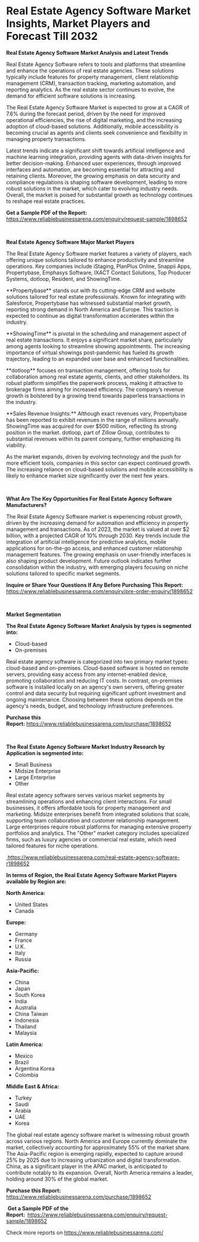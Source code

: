 <p><h1>Real Estate Agency Software Market Insights, Market Players and Forecast Till 2032</h1></p><p><strong>Real Estate Agency Software Market Analysis and Latest Trends</strong></p>
<p><p>Real Estate Agency Software refers to tools and platforms that streamline and enhance the operations of real estate agencies. These solutions typically include features for property management, client relationship management (CRM), transaction tracking, marketing automation, and reporting analytics. As the real estate sector continues to evolve, the demand for efficient software solutions is increasing.</p><p>The Real Estate Agency Software Market is expected to grow at a CAGR of 7.6% during the forecast period, driven by the need for improved operational efficiencies, the rise of digital marketing, and the increasing adoption of cloud-based solutions. Additionally, mobile accessibility is becoming crucial as agents and clients seek convenience and flexibility in managing property transactions.</p><p>Latest trends indicate a significant shift towards artificial intelligence and machine learning integration, providing agents with data-driven insights for better decision-making. Enhanced user experiences, through improved interfaces and automation, are becoming essential for attracting and retaining clients. Moreover, the growing emphasis on data security and compliance regulations is shaping software development, leading to more robust solutions in the market, which cater to evolving industry needs. Overall, the market is poised for substantial growth as technology continues to reshape real estate practices.</p></p>
<p><strong>Get a Sample PDF of the Report:&nbsp;</strong> <a href="https://www.reliablebusinessarena.com/enquiry/request-sample/1898652?utm_campaign=2198&utm_medium=2&utm_source=Github&utm_content=ia&utm_term=09032025&utm_id=real-estate-agency-software">https://www.reliablebusinessarena.com/enquiry/request-sample/1898652</a></p>
<p>&nbsp;</p>
<p><strong>Real Estate Agency Software Major Market Players</strong></p>
<p><p>The Real Estate Agency Software market features a variety of players, each offering unique solutions tailored to enhance productivity and streamline operations. Key companies include iStaging, PlanPlus Online, Snappii Apps, Propertybase, Emphasys Software, IXACT Contact Solutions, Top Producer Systems, dotloop, Resident, and ShowingTime.</p><p>**Propertybase** stands out with its cutting-edge CRM and website solutions tailored for real estate professionals. Known for integrating with Salesforce, Propertybase has witnessed substantial market growth, reporting strong demand in North America and Europe. This traction is expected to continue as digital transformation accelerates within the industry.</p><p>**ShowingTime** is pivotal in the scheduling and management aspect of real estate transactions. It enjoys a significant market share, particularly among agents looking to streamline showing appointments. The increasing importance of virtual showings post-pandemic has fueled its growth trajectory, leading to an expanded user base and enhanced functionalities.</p><p>**dotloop** focuses on transaction management, offering tools for collaboration among real estate agents, clients, and other stakeholders. Its robust platform simplifies the paperwork process, making it attractive to brokerage firms aiming for increased efficiency. The company’s revenue growth is bolstered by a growing trend towards paperless transactions in the industry.</p><p>**Sales Revenue Insights:** Although exact revenues vary, Propertybase has been reported to exhibit revenues in the range of millions annually. ShowingTime was acquired for over $500 million, reflecting its strong position in the market. dotloop, part of Zillow Group, contributes to substantial revenues within its parent company, further emphasizing its viability.</p><p>As the market expands, driven by evolving technology and the push for more efficient tools, companies in this sector can expect continued growth. The increasing reliance on cloud-based solutions and mobile accessibility is likely to enhance market size significantly over the next few years.</p></p>
<p>&nbsp;</p>
<p><strong>What Are The Key Opportunities For Real Estate Agency Software Manufacturers?</strong></p>
<p><p>The Real Estate Agency Software market is experiencing robust growth, driven by the increasing demand for automation and efficiency in property management and transactions. As of 2023, the market is valued at over $2 billion, with a projected CAGR of 10% through 2030. Key trends include the integration of artificial intelligence for predictive analytics, mobile applications for on-the-go access, and enhanced customer relationship management features. The growing emphasis on user-friendly interfaces is also shaping product development. Future outlook indicates further consolidation within the industry, with emerging players focusing on niche solutions tailored to specific market segments.</p></p>
<p><strong>Inquire or Share Your Questions If Any Before Purchasing This Report:</strong> <a href="https://www.reliablebusinessarena.com/enquiry/pre-order-enquiry/1898652?utm_campaign=2198&utm_medium=2&utm_source=Github&utm_content=ia&utm_term=09032025&utm_id=real-estate-agency-software">https://www.reliablebusinessarena.com/enquiry/pre-order-enquiry/1898652</a></p>
<p>&nbsp;</p>
<p><strong>Market Segmentation</strong></p>
<p><strong>The Real Estate Agency Software Market Analysis by types is segmented into:</strong></p>
<p><ul><li>Cloud-based</li><li>On-premises</li></ul></p>
<p><p>Real estate agency software is categorized into two primary market types: cloud-based and on-premises. Cloud-based software is hosted on remote servers, providing easy access from any internet-enabled device, promoting collaboration and reducing IT costs. In contrast, on-premises software is installed locally on an agency's own servers, offering greater control and data security but requiring significant upfront investment and ongoing maintenance. Choosing between these options depends on the agency's needs, budget, and technology infrastructure preferences.</p></p>
<p><strong>Purchase this Report:&nbsp;</strong><a href="https://www.reliablebusinessarena.com/purchase/1898652?utm_campaign=2198&utm_medium=2&utm_source=Github&utm_content=ia&utm_term=09032025&utm_id=real-estate-agency-software">https://www.reliablebusinessarena.com/purchase/1898652</a></p>
<p>&nbsp;</p>
<p><strong>The Real Estate Agency Software Market Industry Research by Application is segmented into:</strong></p>
<p><ul><li>Small Business</li><li>Midsize Enterprise</li><li>Large Enterprise</li><li>Other</li></ul></p>
<p><p>Real estate agency software serves various market segments by streamlining operations and enhancing client interactions. For small businesses, it offers affordable tools for property management and marketing. Midsize enterprises benefit from integrated solutions that scale, supporting team collaboration and customer relationship management. Large enterprises require robust platforms for managing extensive property portfolios and analytics. The "Other" market category includes specialized firms, such as luxury agencies or commercial real estate, which need tailored features for niche operations.</p></p>
<p><a href="https://www.reliablebusinessarena.com/real-estate-agency-software-r1898652?utm_campaign=2198&utm_medium=2&utm_source=Github&utm_content=ia&utm_term=09032025&utm_id=real-estate-agency-software">&nbsp;https://www.reliablebusinessarena.com/real-estate-agency-software-r1898652</a></p>
<p><strong>In terms of Region, the Real Estate Agency Software Market Players available by Region are:</strong></p>
<p>
    <p> <strong> North America: </strong>
        <ul>
            <li>United States</li>
            <li>Canada</li>
        </ul>
        </p> 
    <p> <strong> Europe: </strong>
        <ul>
            <li>Germany</li>
            <li>France</li>
            <li>U.K.</li>
            <li>Italy</li>
            <li>Russia</li>
        </ul>
        </p> 
    <p> <strong> Asia-Pacific: </strong>
        <ul>
            <li>China</li>
            <li>Japan</li>
            <li>South Korea</li>
            <li>India</li>
            <li>Australia</li>
            <li>China Taiwan</li>
            <li>Indonesia</li>
            <li>Thailand</li>
            <li>Malaysia</li>
        </ul>
        </p> 
    <p> <strong> Latin America: </strong>
        <ul>
            <li>Mexico</li>
            <li>Brazil</li>
            <li>Argentina Korea</li>
            <li>Colombia</li>
        </ul>
        </p> 
    <p> <strong> Middle East & Africa: </strong>
        <ul>
            <li>Turkey</li>
            <li>Saudi</li>
            <li>Arabia</li>
            <li>UAE</li>
            <li>Korea</li>
        </ul>
    </p>
    </p>
<p><p>The global real estate agency software market is witnessing robust growth across various regions. North America and Europe currently dominate the market, collectively accounting for approximately 55% of the market share. The Asia-Pacific region is emerging rapidly, expected to capture around 25% by 2025 due to increasing urbanization and digital transformation. China, as a significant player in the APAC market, is anticipated to contribute notably to its expansion. Overall, North America remains a leader, holding around 30% of the global market.</p></p>
<p><strong>Purchase this Report: </strong><a href="https://www.reliablebusinessarena.com/purchase/1898652?utm_campaign=2198&utm_medium=2&utm_source=Github&utm_content=ia&utm_term=09032025&utm_id=real-estate-agency-software">https://www.reliablebusinessarena.com/purchase/1898652</a></p>
<p>&nbsp;<strong>Get a Sample PDF of the Report:&nbsp;&nbsp;</strong><a href="https://www.reliablebusinessarena.com/enquiry/request-sample/1898652?utm_campaign=2198&utm_medium=2&utm_source=Github&utm_content=ia&utm_term=09032025&utm_id=real-estate-agency-software">https://www.reliablebusinessarena.com/enquiry/request-sample/1898652</a></p>
<p><strong></strong></p>
<p>Check more reports on <a href="https://www.reliablebusinessarena.com/?utm_campaign=2198&utm_medium=2&utm_source=Github&utm_content=ia&utm_term=09032025&utm_id=real-estate-agency-software">https://www.reliablebusinessarena.com/</a></p>
